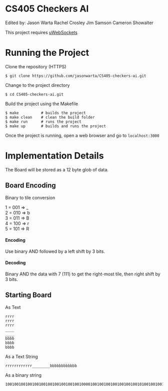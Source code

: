 # CS405 Checkers AI

Edited by:
  Jason Warta
  Rachel Crosley
  Jim Samson
  Cameron Showalter

This project requires [uWebSockets](https://github.com/uNetworking/uWebSockets)

# Running the Project

Clone the repository (HTTPS) 
```
$ git clone https://github.com/jasonwarta/CS405-checkers-ai.git
```
Change to the project directory
```
$ cd CS405-checkers-ai.git
```
Build the project using the Makefile
```
$ make 			# builds the project
$ make clean	# clean the build folder
$ make run 		# runs the project
$ make up 		# builds and runs the project
```
Once the project is running, open a web browser and go to `localhost:3000`


# Implementation Details

The Board will be stored as a 12 byte glob of data.  

## Board Encoding  
Binary to tile conversion

1 = 001 => _  
2 = 010 => b  
3 = 011 => B  
4 = 100 => r  
5 = 101 => R  

#### Encoding  
Use binary AND followed by a left shift by 3 bits.  

#### Decoding  
Binary AND the data with 7 (111) to get the right-most tile, then right shift by 3 bits.

## Starting Board
As Text  
```
rrrr
rrrr
rrrr
____
____
bbbb
bbbb
bbbb
```

As a Text String
```
rrrrrrrrrrrr________bbbbbbbbbbbb
```

As a binary string
```
100100100100100100100100100100100100001001001001001001001001010010010010010010010010010010010010
```
